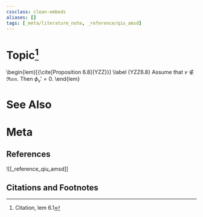 ```yaml
---
cssclass: clean-embeds
aliases: []
tags: [_meta/literature_note, _reference/qiu_amsd]
---
```

# Topic[^1]
\begin{lem}[{\cite[Proposition 6.8]{YZZ}}] \label {YZZ6.8}
Assume that $v\not \in {\mathfrak{Ram}}$.  Then $\phi_v'=0$.
\end{lem}

# See Also

# Meta
## References
![[_reference_qiu_amsd]]


## Citations and Footnotes
[^1]: Citation, lem 6.1